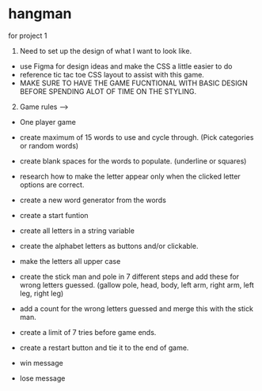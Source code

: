 # hangman
for project 1

1. Need to set up the design of what I want to look like. 
- use Figma for design ideas and make the CSS a little easier to do 
- reference tic tac toe CSS layout to assist with this game. 
- MAKE SURE TO HAVE THE GAME FUCNTIONAL WITH BASIC DESIGN BEFORE SPENDING ALOT OF TIME ON THE STYLING. 

2. Game rules --> 
 
 - One player game 
  
  - create maximum of 15 words to use and cycle through. (Pick categories or random words)

- create blank spaces for the words to populate. (underline or squares) 

- research how to make the letter appear only when the clicked letter options are correct.

- create a new word generator from the words 

- create a start funtion 

- create all letters in a string variable

- create the alphabet letters as buttons and/or clickable.

- make the letters all upper case 

- create the stick man and pole in 7 different steps and add these for wrong letters guessed. (gallow pole, head, body, left arm, right arm, left leg, right leg)

- add a count for the wrong letters guessed and merge this with the stick man.

- create a limit of 7 tries before game ends.

- create a restart button and tie it to the end of game. 

- win message

- lose message 

